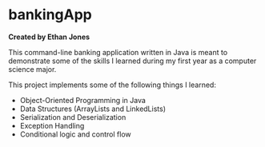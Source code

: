 # bankingApp
**Created by Ethan Jones**

This command-line banking application written in Java is meant to demonstrate some of the skills I learned during my first year as a computer science major.

This project implements some of the following things I learned:
* Object-Oriented Programming in Java
* Data Structures (ArrayLists and LinkedLists)
* Serialization and Deserialization
* Exception Handling
* Conditional logic and control flow
